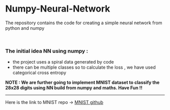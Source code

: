 # Numpy-Neural-Network
<p>The repository contains the code for creating a simple neural network from python and numpy</p>
<br>
<h3>The initial idea NN using numpy :</h3>
<ul>
<li>the project uses a spiral data generated by code</li>
<li>there can be multiple classes so to calculate the loss , we have used categorical cross entropy</li>
</ul>
<b>NOTE : We are further going to implement MNIST dataset to classify the 28x28 digits using NN build from numpy and maths. Have Fun !!</b>
<br>
<hr>
Here is the link to MNIST repo -> 
<a href="https://github.com/mnielsen/neural-networks-and-deep-learning.git"> MNIST github</a>
